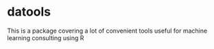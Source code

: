 # datools
This is a package covering a lot of convenient tools useful for machine learning consulting using R
